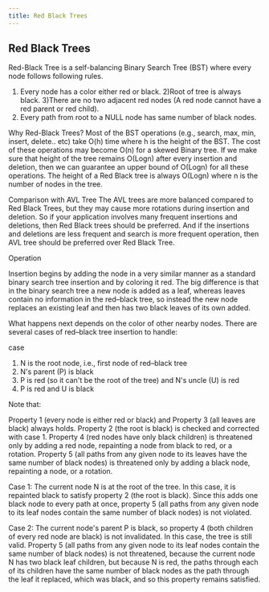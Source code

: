 ```yaml
---
title: Red Black Trees
---
```

## Red Black Trees

Red-Black Tree is a self-balancing Binary Search Tree (BST) where every node follows following rules.

1) Every node has a color either red or black.
2)Root of tree is always black.
3)There are no two adjacent red nodes (A red node cannot have a red parent or red child).
4) Every path from root to a NULL node has same number of black nodes.

Why Red-Black Trees?
Most of the BST operations (e.g., search, max, min, insert, delete.. etc) take O(h) time where h is the height of the BST. The cost of these operations may become O(n) for a skewed Binary tree. If we make sure that height of the tree remains O(Logn) after every insertion and deletion, then we can guarantee an upper bound of O(Logn) for all these operations. The height of a Red Black tree is always O(Logn) where n is the number of nodes in the tree.

Comparison with AVL Tree
The AVL trees are more balanced compared to Red Black Trees, but they may cause more rotations during insertion and deletion. So if your application involves many frequent insertions and deletions, then Red Black trees should be preferred. And if the insertions and deletions are less frequent and search is more frequent operation, then AVL tree should be preferred over Red Black Tree.

Operation 

Insertion begins by adding the node in a very similar manner as a standard binary search tree insertion and by coloring it red. The big difference is that in the binary search tree a new node is added as a leaf, whereas leaves contain no information in the red–black tree, so instead the new node replaces an existing leaf and then has two black leaves of its own added.

What happens next depends on the color of other nearby nodes. There are several cases of red–black tree insertion to handle:

case 
1. N is the root node, i.e., first node of red–black tree
2. N's parent (P) is black
3. P is red (so it can't be the root of the tree) and N's uncle (U) is red
4. P is red and U is black

Note that:

Property 1 (every node is either red or black) and 
Property 3 (all leaves are black) always holds.
Property 2 (the root is black) is checked and corrected with case 1.
Property 4 (red nodes have only black children) is threatened only by adding a red node, repainting a node from black to red, or a rotation.
Property 5 (all paths from any given node to its leaves have the same number of black nodes) is threatened only by adding a black node, repainting a node, or a rotation.

Case 1: The current node N is at the root of the tree. In this case, it is repainted black to satisfy property 2 (the root is black). Since this adds one black node to every path at once, property 5 (all paths from any given node to its leaf nodes contain the same number of black nodes) is not violated.

Case 2: The current node's parent P is black, so property 4 (both children of every red node are black) is not invalidated. In this case, the tree is still valid. Property 5 (all paths from any given node to its leaf nodes contain the same number of black nodes) is not threatened, because the current node N has two black leaf children, but because N is red, the paths through each of its children have the same number of black nodes as the path through the leaf it replaced, which was black, and so this property remains satisfied.
